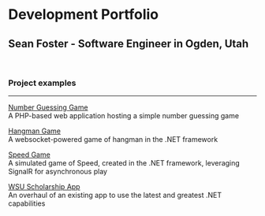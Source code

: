 # Development Portfolio
## Sean Foster - Software Engineer in Ogden, Utah

<br>

### Project examples

---

[Number Guessing Game](https://seanafoster.github.io/number)<br>
A PHP-based web application hosting a simple number guessing game

[Hangman Game](https://seanafoster.github.io/hangman)<br>
A websocket-powered game of hangman in the .NET framework

[Speed Game](https://seanafoster.github.io/speed)<br>
A simulated game of Speed, created in the .NET framework, leveraging SignalR for asynchronous play

[WSU Scholarship App](https://seanafoster.github.io/scholarship)<br>
An overhaul of an existing app to use the latest and greatest .NET capabilities